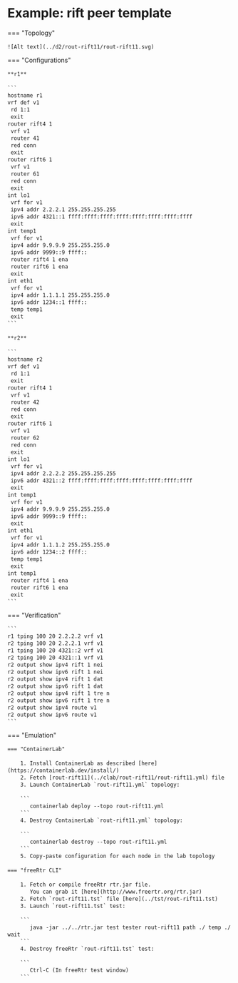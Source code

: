 # Example: rift peer template

=== "Topology"

    ![Alt text](../d2/rout-rift11/rout-rift11.svg)

=== "Configurations"

    **r1**

    ```
    hostname r1
    vrf def v1
     rd 1:1
     exit
    router rift4 1
     vrf v1
     router 41
     red conn
     exit
    router rift6 1
     vrf v1
     router 61
     red conn
     exit
    int lo1
     vrf for v1
     ipv4 addr 2.2.2.1 255.255.255.255
     ipv6 addr 4321::1 ffff:ffff:ffff:ffff:ffff:ffff:ffff:ffff
     exit
    int temp1
     vrf for v1
     ipv4 addr 9.9.9.9 255.255.255.0
     ipv6 addr 9999::9 ffff::
     router rift4 1 ena
     router rift6 1 ena
     exit
    int eth1
     vrf for v1
     ipv4 addr 1.1.1.1 255.255.255.0
     ipv6 addr 1234::1 ffff::
     temp temp1
     exit
    ```

    **r2**

    ```
    hostname r2
    vrf def v1
     rd 1:1
     exit
    router rift4 1
     vrf v1
     router 42
     red conn
     exit
    router rift6 1
     vrf v1
     router 62
     red conn
     exit
    int lo1
     vrf for v1
     ipv4 addr 2.2.2.2 255.255.255.255
     ipv6 addr 4321::2 ffff:ffff:ffff:ffff:ffff:ffff:ffff:ffff
     exit
    int temp1
     vrf for v1
     ipv4 addr 9.9.9.9 255.255.255.0
     ipv6 addr 9999::9 ffff::
     exit
    int eth1
     vrf for v1
     ipv4 addr 1.1.1.2 255.255.255.0
     ipv6 addr 1234::2 ffff::
     temp temp1
     exit
    int temp1
     router rift4 1 ena
     router rift6 1 ena
     exit
    ```

=== "Verification"

    ```
    r1 tping 100 20 2.2.2.2 vrf v1
    r2 tping 100 20 2.2.2.1 vrf v1
    r1 tping 100 20 4321::2 vrf v1
    r2 tping 100 20 4321::1 vrf v1
    r2 output show ipv4 rift 1 nei
    r2 output show ipv6 rift 1 nei
    r2 output show ipv4 rift 1 dat
    r2 output show ipv6 rift 1 dat
    r2 output show ipv4 rift 1 tre n
    r2 output show ipv6 rift 1 tre n
    r2 output show ipv4 route v1
    r2 output show ipv6 route v1
    ```

=== "Emulation"

    === "ContainerLab"

        1. Install ContainerLab as described [here](https://containerlab.dev/install/)  
        2. Fetch [rout-rift11](../clab/rout-rift11/rout-rift11.yml) file  
        3. Launch ContainerLab `rout-rift11.yml` topology:  

        ```
           containerlab deploy --topo rout-rift11.yml  
        ```
        4. Destroy ContainerLab `rout-rift11.yml` topology:  

        ```
           containerlab destroy --topo rout-rift11.yml  
        ```
        5. Copy-paste configuration for each node in the lab topology

    === "freeRtr CLI"

        1. Fetch or compile freeRtr rtr.jar file.  
           You can grab it [here](http://www.freertr.org/rtr.jar)  
        2. Fetch `rout-rift11.tst` file [here](../tst/rout-rift11.tst)  
        3. Launch `rout-rift11.tst` test:  

        ```
           java -jar ../../rtr.jar test tester rout-rift11 path ./ temp ./ wait
        ```
        4. Destroy freeRtr `rout-rift11.tst` test:  

        ```
           Ctrl-C (In freeRtr test window)
        ```

